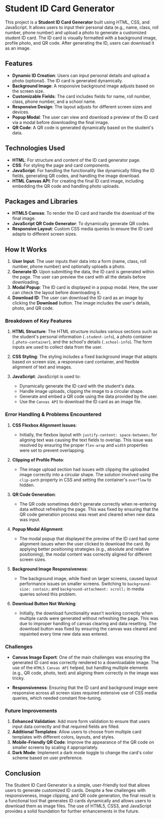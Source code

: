 # Student ID Card Generator

This project is a **Student ID Card Generator** built using HTML, CSS, and JavaScript. It allows users to input their personal data (e.g., name, class, roll number, phone number) and upload a photo to generate a customized student ID card. The ID card is visually formatted with a background image, profile photo, and QR code. After generating the ID, users can download it as an image.

## Features

- **Dynamic ID Creation**: Users can input personal details and upload a photo (optional). The ID card is generated dynamically.
- **Background Image**: A responsive background image adjusts based on the screen size.
- **Customizable Fields**: The card includes fields for name, roll number, class, phone number, and a school name.
- **Responsive Design**: The layout adjusts for different screen sizes and devices.
- **Popup Modal**: The user can view and download a preview of the ID card via a modal before downloading the final image.
- **QR Code**: A QR code is generated dynamically based on the student's data.

## Technologies Used

- **HTML**: For structure and content of the ID card generator page.
- **CSS**: For styling the page and card components.
- **JavaScript**: For handling the functionality like dynamically filling the ID fields, generating QR codes, and handling the image download.
- **HTML Canvas API**: For creating the final ID card image, including embedding the QR code and handling photo uploads.

## Packages and Libraries

- **HTML5 Canvas**: To render the ID card and handle the download of the final image.
- **JavaScript QR Code Generator**: To dynamically generate QR codes.
- **Responsive Layout**: Custom CSS media queries to ensure the ID card adapts to different screen sizes.

## How It Works

1. **User Input**: The user inputs their data into a form (name, class, roll number, phone number) and optionally uploads a photo.
2. **Generate ID**: Upon submitting the data, the ID card is generated within the page. The user can preview the card with all the details before downloading.
3. **Modal Popup**: The ID card is displayed in a popup modal. Here, the user can check the layout before downloading it.
4. **Download ID**: The user can download the ID card as an image by clicking the **Download** button. The image includes the user's details, photo, and QR code.

### Breakdown of Key Features

1. **HTML Structure**: The HTML structure includes various sections such as the student's personal information (`.student-info`), a photo container (`.photo-container`), and the school's details (`.school-info`). The form inputs are used to collect data from the user.
   
2. **CSS Styling**: The styling includes a fixed background image that adapts based on screen size, a responsive card container, and flexible alignment of text and images.

3. **JavaScript**: JavaScript is used to:
   - Dynamically generate the ID card with the student's data.
   - Handle image uploads, clipping the image to a circular shape.
   - Generate and embed a QR code using the data provided by the user.
   - Use the `Canvas API` to download the ID card as an image file.

### Error Handling & Problems Encountered

1. **CSS Flexbox Alignment Issues**:
   - Initially, the flexbox layout with `justify-content: space-between;` for aligning text was causing the text fields to overlap. This issue was resolved by ensuring the proper `flex-wrap` and `width` properties were set to prevent overlapping.
   
2. **Clipping of Profile Photo**:
   - The image upload section had issues with clipping the uploaded image correctly into a circular shape. The solution involved using the `clip-path` property in CSS and setting the container's `overflow` to hidden.
   
3. **QR Code Generation**:
   - The QR code sometimes didn't generate correctly when re-entering data without refreshing the page. This was fixed by ensuring that the QR code generation process was reset and cleared when new data was input.
   
4. **Popup Modal Alignment**:
   - The modal popup that displayed the preview of the ID card had some alignment issues when the user clicked to download the card. By applying better positioning strategies (e.g., absolute and relative positioning), the modal content was correctly aligned for different screen sizes.
   
5. **Background Image Responsiveness**:
   - The background image, while fixed on larger screens, caused layout performance issues on smaller screens. Switching to `background-size: contain;` and `background-attachment: scroll;` in media queries solved this problem.

6. **Download Button Not Working**:
   - Initially, the download functionality wasn’t working correctly when multiple cards were generated without refreshing the page. This was due to improper handling of canvas clearing and data resetting. The download button was fixed by ensuring the canvas was cleared and repainted every time new data was entered.

### Challenges

- **Canvas Image Export**: One of the main challenges was ensuring the generated ID card was correctly rendered to a downloadable image. The use of the `HTML5 Canvas API` helped, but handling multiple elements (e.g., QR code, photo, text) and aligning them correctly in the image was tricky.
  
- **Responsiveness**: Ensuring that the ID card and background image were responsive across all screen sizes required extensive use of CSS media queries, which needed constant fine-tuning.

### Future Improvements

1. **Enhanced Validation**: Add more form validation to ensure that users input data correctly and that required fields are filled.
2. **Additional Templates**: Allow users to choose from multiple card templates with different colors, layouts, and styles.
3. **Mobile-Friendly QR Code**: Improve the appearance of the QR code on smaller screens by scaling it appropriately.
4. **Dark Mode**: Implement a dark mode toggle to change the card's color scheme based on user preference.

## Conclusion

The Student ID Card Generator is a simple, user-friendly tool that allows users to generate customized ID cards. Despite a few challenges with responsiveness, image clipping, and QR code generation, the final result is a functional tool that generates ID cards dynamically and allows users to download them as image files. The use of HTML5, CSS3, and JavaScript provides a solid foundation for further enhancements in the future.
